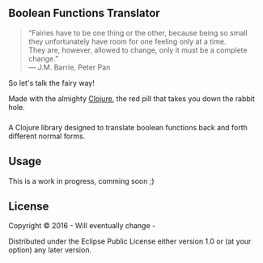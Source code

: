 ## Boolean Functions Translator

> “Fairies have to be one thing or the other, 
> because being so small they unfortunately have room for one feeling only at a time.  
> They are, however, allowed to change, only it must be a complete change.”  
>  ― J.M. Barrie, Peter Pan  

So let's talk the fairy way!

Made with the almighty [Clojure](http://clojure.org/), the red pill that takes you down the rabbit hole.


###  

A Clojure library designed to translate boolean functions back and forth different normal forms.

## Usage

This is a work in progress, comming soon ;)

## License

Copyright © 2016 - Will eventually change -

Distributed under the Eclipse Public License either version 1.0 or (at
your option) any later version.
